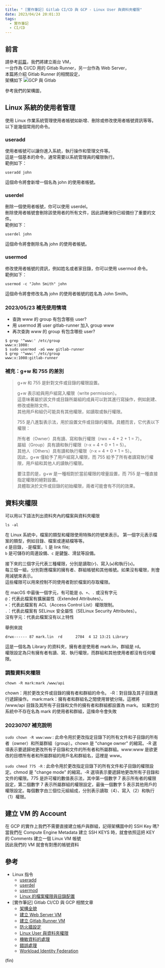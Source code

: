 ```yaml
---
title: " [實作筆記] Gitlab CI/CD 與 GCP - Linux User 與資料夾權限"
date: 2023/04/24 20:01:33
tags:
  - 實作筆記
  - CI/CD
---
```


## 前言

請參考[前篇](https://blog.marsen.me/2023/04/13/2023/gitlab_ci_and_gcp_vm/)，我們將建立兩台 VM，  
一台作為 CI/CD 用的 Gitlab Runner，另一台作為 Web Server，  
本篇將介紹 Gitlab Runner 的相關設定，  
架構如下
![GCP 與 Gitlab](/images/2023/gitlab-gcp.jpg)

參考我們的架構圖，

## Linux 系統的使用者管理

使用 Linux 作業系統管理使用者帳號如新增、刪除或修改使用者帳號資訊等等。
以下是幾個常用的命令。

### useradd

使用者帳號可以讓你進入系統，執行操作和管理文件等。  
這是一個基本的命令，通常需要以系統管理員的權限執行。  
範例如下：

```shell
useradd john
```

這個命令將會新增一個名為 john 的使用者帳號。

### userdel

刪除一個使用者帳號，你可以使用 userdel。  
刪除使用者帳號會刪除該使用者的所有文件，因此請確保你已經備份了重要的文件。  
範例如下：

```shell
userdel john
```

這個命令將會刪除名為 john 的使用者帳號。

### usermod

修改使用者帳號的資訊，例如姓名或者家目錄，你可以使用 usermod 命令。  
範例如下：

```shell
usermod -c "John Smith" john
```

這個命令將會修改名為 john 的使用者帳號的姓名為 John Smith。

### 2023/05/23 補充使用情境

- 查詢 www 的 group 有包含哪些 user?
- 用 usermod 將 user gitlab-runner 加入 group www
- 再次查詢 www 的 group 有包含哪些 user?

```shell
$ grep '^www:' /etc/group
www:x:1008:
$ sudo usermod -aG www gitlab-runner
$ grep '^www:' /etc/group
www:x:1008:gitlab-runner
```

### 補充：g+w 和 755 的差別

> g+w 和 755 是針對文件或目錄的權限設置。
>
> g+w 表示給與用戶組寫入權限（write permission）。  
> 這意味著屬於該文件或目錄所屬組的成員可以對其進行寫操作，例如創建、修改或刪除文件。  
> 其他用戶和組仍可能具有其他權限，如讀取或執行權限。
>
> 755 是八進製表示法，用於設置文件或目錄的權限。具體而言，它代表以下權限：
>
> 所有者（Owner）具有讀、寫和執行權限（rwx = 4 + 2 + 1 = 7）。  
> 屬組（Group）具有讀和執行權限（r-x = 4 + 0 + 1 = 5）。  
> 其他人（Others）具有讀和執行權限（r-x = 4 + 0 + 1 = 5）。  
> 因此，g+w 僅給予了用戶組寫入權限，而 755 給予了所有者讀寫執行權限，用戶組和其他人的讀執行權限。
>
> 要注意的是，g+w 是一種相對於當前權限的增量設置，而 755 是一種直接指定權限的絕對設置。  
> 具體取決於文件或目錄的初始權限，兩者可能會有不同的效果。

## 資料夾權限

可以用以下語法列出資料夾內的檔案與資料夾權限

```shell
ls -al
```

在 Linux 系統中，檔案的類型和權限使用特殊的符號來表示。
第一個字元表示檔案的類型，例如目錄、檔案或連結檔等等。  
`d` 是目錄，`-`是檔案，`l` 是 link file;  
`b` 是可儲存的周邊設備、`c` 是鍵盤、滑鼠等設備。

接下來的三個字元代表三種權限，分別是讀取(`r`)、寫入(`w`)和執行(`x`)。  
每三個一組，分別對應檔案的擁有者、群組帳號和其他帳號。如果沒有權限，則會用減號來表示。  
這些權限可以用來控制不同使用者對於檔案的存取權限。

在 macOS 中最後一個字元，有可能是 `@`、`+`、`.` 或沒有字元  
`@`：代表此檔案有擴展屬性（Extended Attributes）。  
`+`：代表此檔案有 ACL（Access Control List）權限限制。  
`.`：代表此檔案有 SELinux 安全屬性（SELinux Security Attributes）。  
沒有字元：代表此檔案沒有以上特性

舉例來說

```shell
drwx------ 87 mark.lin  rd      2784  4 12 13:21 Library
```

這是一個名為 Library 的資料夾，擁有者是使用者 mark.lin，群組是 rd。  
權限設定為只有擁有者有讀、寫、執行權限，而群組和其他使用者都沒有任何權限。

### 調整資料夾權限

```shell
chown -R mark:mark /www/api
```

chown：用於更改文件或目錄的擁有者和群組的命令。
-R：對目錄及其子目錄進行遞歸操作。
mark:mark：擁有者和群組名之間使用冒號分隔，這裡將 /www/api 目錄及其所有子目錄和文件的擁有者和群組都設置為 mark。
如果您的系統中不存在名為 mark 的使用者和群組，這條命令會失敗

### 20230707 補充說明

`sudo chown -R www:www` : 此命令用於更改指定目錄下的所有文件和子目錄的所有者（owner）和所屬群組（group）。chown 是 "change owner" 的縮寫。-R 選項表示要遞歸地更改所有子目錄和文件的所有者和所屬群組。www:www 是欲更改的目標所有者和所屬群組的用戶名和群組名，這裡是 www。

`sudo chmod 775 -R` : 此命令用於更改指定目錄下的所有文件和子目錄的權限設定。chmod 是 "change mode" 的縮寫。-R 選項表示要遞歸地更改所有子目錄和文件的權限。775 是許可權的數值表示法，其中第一個數字 7 表示所有者的權限設定，第二個數字 7 表示所屬群組的權限設定，最後一個數字 5 表示其他用戶的權限設定。每個數字由三個位元組組成，分別表示讀取（4）、寫入（2）和執行（1）權限。

## 建立 VM 的 Account

在 GCP 的實作上我們不需要直接建立帳戶與群組，記得架構圖中的 SSH Key 嗎?  
當我們在 Compute Engine Metadata 建立 SSH KEYS 時，就會依照這把 KEY 的 Comments 建立一個 Linux VM 帳號  
因此我們的 VM 就會有對應的帳號資料

## 參考

- Linux 指令
  - [useradd](https://man7.org/linux/man-pages/man8/useradd.8.html)
  - [userdel](https://man7.org/linux/man-pages/man8/userdel.8.html)
  - [usermod](https://man7.org/linux/man-pages/man8/usermod.8.html)
  - [Linux 的檔案權限與目錄配置](https://linux.vbird.org/linux_basic/centos7/0210filepermission.php)
- [實作筆記] Gitlab CI/CD 與 GCP 相關文章
  - [架構全貌](https://blog.marsen.me/2023/04/13/2023/gitlab_ci_and_gcp_vm/)
  - [建立 Web Server VM](https://blog.marsen.me/2023/04/14/2023/gitlab_ci_and_gcp_vm_create_server/)
  - [建立 Gitlab Runner VM](https://blog.marsen.me/2023/04/14/2023/gitlab_ci_and_gcp_vm_cretae_runner/)
  - [防火牆設定](https://blog.marsen.me/2023/04/14/2023/gitlab_ci_and_gcp_vm_firewall/)
  - [Linux User 與資料夾權限](https://blog.marsen.me/2023/04/24/2023/gitlab_ci_and_gcp_vm_account/)
  - [機敏資料的處理](https://blog.marsen.me/2023/05/29/2023/gitlab_ci_and_gcp_vm_secret_config/)
  - [錯誤處理](https://blog.marsen.me/2023/11/16/2023/gitlab_ci_error_handle/)
  - [Workload Identity Federation](https://blog.marsen.me/2024/03/13/2024/gitlab_ci_and_gcp_workload_federation/)

(fin)
